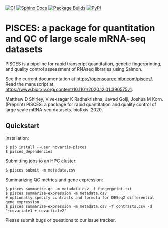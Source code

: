 [![CI](https://github.com/Novartis/pisces/workflows/CI/badge.svg)](https://github.com/Novartis/pisces/actions?query=workflow%3ACI)
[![Sphinx Docs](https://github.com/Novartis/pisces/workflows/Sphinx%20Docs/badge.svg)](https://opensource.nibr.com/pisces/)
[![Package Builds](https://github.com/Novartis/pisces/workflows/Package%20Builds/badge.svg)](https://github.com/Novartis/pisces/actions?query=workflow%3A%22Package+Builds%22)
[![PyPI](https://badge.fury.io/py/novartis-pisces.svg)](https://pypi.python.org/pypi/novartis-pisces)

# PISCES: a package for quantitation and QC of large scale mRNA-seq datasets

PISCES is a pipeline for rapid transcript quantitation, genetic fingerprinting, and quality control assessment of RNAseq libraries using Salmon.

See the current documentation at https://opensource.nibr.com/pisces/. Read the manuscript at https://www.biorxiv.org/content/10.1101/2020.12.01.390575v1.

Matthew D Shirley, Viveksagar K Radhakrishna, Javad Golji, Joshua M Korn. (Preprint) PISCES: a package for rapid quantitation and quality control of large scale mRNA-seq datasets. bioRxiv. 2020.

## Quickstart

Installation:
```
$ pip install --user novartis-pisces
$ pisces_dependencies
```

Submitting jobs to an HPC cluster:
```
$ pisces submit -m metadata.csv
```

Summarizing QC metrics and gene expression:
```
$ pisces summarize-qc -m metadata.csv -f fingerprint.txt
$ pisces summarize-expression -m metadata.csv
# optionally specify contrasts and formula for DESeq2 differential gene expression
$ pisces summarize-expression -m metadata.csv -f contrasts.csv -d "~covariate1 + covartiate2"
```

Please submit bugs or questions to our issue tracker.

